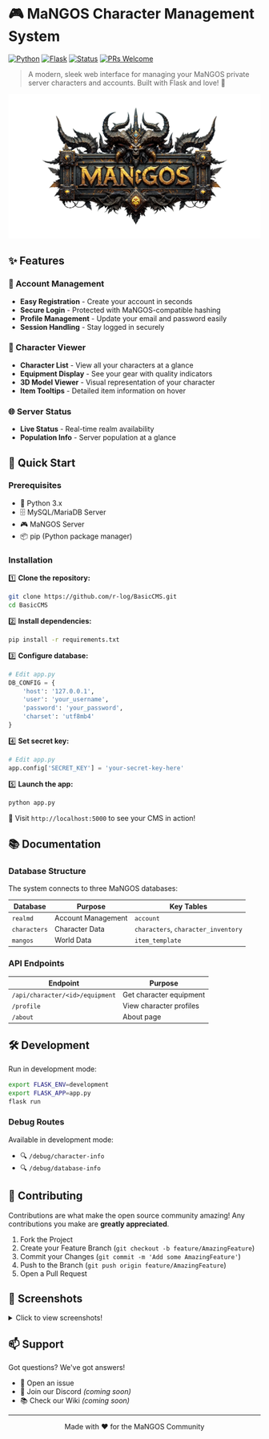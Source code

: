 # 🎮 MaNGOS Character Management System

[![Python](https://img.shields.io/badge/Python-3.x-blue.svg)](https://www.python.org/)
[![Flask](https://img.shields.io/badge/Flask-2.x-green.svg)](https://flask.palletsprojects.com/)
[![Status](https://img.shields.io/badge/Status-Active-success.svg)]()
[![PRs Welcome](https://img.shields.io/badge/PRs-welcome-brightgreen.svg)](http://makeapullrequest.com)

> A modern, sleek web interface for managing your MaNGOS private server characters and accounts. Built with Flask and love! 💝

![Project Banner](static/images/mangos-logo.png)

## ✨ Features

### 👤 Account Management

- **Easy Registration** - Create your account in seconds
- **Secure Login** - Protected with MaNGOS-compatible hashing
- **Profile Management** - Update your email and password easily
- **Session Handling** - Stay logged in securely

### 🎯 Character Viewer

- **Character List** - View all your characters at a glance
- **Equipment Display** - See your gear with quality indicators
- **3D Model Viewer** - Visual representation of your character
- **Item Tooltips** - Detailed item information on hover

### 🌐 Server Status

- **Live Status** - Real-time realm availability
- **Population Info** - Server population at a glance

## 🚀 Quick Start

### Prerequisites

- 🐍 Python 3.x
- 🗄️ MySQL/MariaDB Server
- 🎮 MaNGOS Server
- 📦 pip (Python package manager)

### Installation

1️⃣ **Clone the repository:**

```bash
git clone https://github.com/r-log/BasicCMS.git
cd BasicCMS
```

2️⃣ **Install dependencies:**

```bash
pip install -r requirements.txt
```

3️⃣ **Configure database:**

```python
# Edit app.py
DB_CONFIG = {
    'host': '127.0.0.1',
    'user': 'your_username',
    'password': 'your_password',
    'charset': 'utf8mb4'
}
```

4️⃣ **Set secret key:**

```python
# Edit app.py
app.config['SECRET_KEY'] = 'your-secret-key-here'
```

5️⃣ **Launch the app:**

```bash
python app.py
```

🌟 Visit `http://localhost:5000` to see your CMS in action!

## 📚 Documentation

### Database Structure

The system connects to three MaNGOS databases:

| Database     | Purpose            | Key Tables                          |
| ------------ | ------------------ | ----------------------------------- |
| `realmd`     | Account Management | `account`                           |
| `characters` | Character Data     | `characters`, `character_inventory` |
| `mangos`     | World Data         | `item_template`                     |

### API Endpoints

| Endpoint                        | Purpose                 |
| ------------------------------- | ----------------------- |
| `/api/character/<id>/equipment` | Get character equipment |
| `/profile`                      | View character profiles |
| `/about`                        | About page              |

## 🛠️ Development

Run in development mode:

```bash
export FLASK_ENV=development
export FLASK_APP=app.py
flask run
```

### Debug Routes

Available in development mode:

- 🔍 `/debug/character-info`
- 🔍 `/debug/database-info`

## 🤝 Contributing

Contributions are what make the open source community amazing! Any contributions you make are **greatly appreciated**.

1. Fork the Project
2. Create your Feature Branch (`git checkout -b feature/AmazingFeature`)
3. Commit your Changes (`git commit -m 'Add some AmazingFeature'`)
4. Push to the Branch (`git push origin feature/AmazingFeature`)
5. Open a Pull Request

## 📸 Screenshots

<details>
<summary>Click to view screenshots!</summary>

_Coming soon!_

</details>

## 📫 Support

Got questions? We've got answers!

- 📧 Open an issue
- 💬 Join our Discord _(coming soon)_
- 📚 Check our Wiki _(coming soon)_

---

<div align="center">
Made with ❤️ for the MaNGOS Community
</div>

